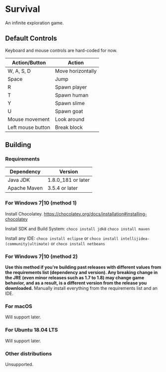 Survival
========

An infinite exploration game.

Default Controls
----------------
Keyboard and mouse controls are hard-coded for now.

| Action/Button     | Action            |
|-------------------|-------------------|
| W, A, S, D        | Move horizontally |
| Space             | Jump              |
| R                 | Spawn player      |
| T                 | Spawn human       |
| Y                 | Spawn slime       |
| U                 | Spawn goat        |
| Mouse movement    | Look around       |
| Left mouse button | Break block       |

Building
--------

### Requirements
| Dependency   | Version            |
|--------------|--------------------|
| Java JDK     | 1.8.0_181 or later |
| Apache Maven | 3.5.4 or later     |

### For Windows 7|10 (method 1)
Install Chocolatey.
https://chocolatey.org/docs/installation#installing-chocolatey

Install SDK and Build System:
`choco install jdk8`
`choco install maven`

Install any IDE:
`choco install eclipse`
or
`choco install intellijidea-(community|ultimate)`
or
`choco install netbeans`

### For Windows 7|10 (method 2)
**Use this method if you're building past releases with different values from the requirements list (dependency and version). Any breaking change in the JRE (even minor releases such as 1.7 to 1.8) may change game behavior, and as a result, is a different version from the release you downloaded.**
Manually install everything from the requirements list and an IDE.

### For macOS
Will support later.

### For Ubuntu 18.04 LTS
Will support later.

### Other distributions
Unsupported.